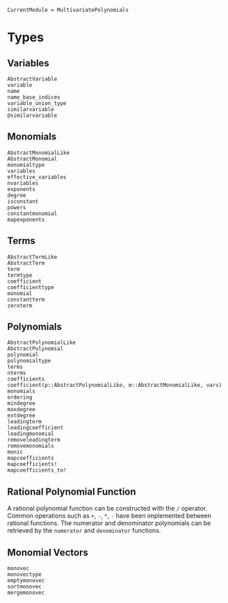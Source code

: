 ```@meta
CurrentModule = MultivariatePolynomials
```

# Types

## Variables

```@docs
AbstractVariable
variable
name
name_base_indices
variable_union_type
similarvariable
@similarvariable
```

## Monomials

```@docs
AbstractMonomialLike
AbstractMonomial
monomialtype
variables
effective_variables
nvariables
exponents
degree
isconstant
powers
constantmonomial
mapexponents
```

## Terms

```@docs
AbstractTermLike
AbstractTerm
term
termtype
coefficient
coefficienttype
monomial
constantterm
zeroterm
```

## Polynomials

```@docs
AbstractPolynomialLike
AbstractPolynomial
polynomial
polynomialtype
terms
nterms
coefficients
coefficient(p::AbstractPolynomialLike, m::AbstractMonomialLike, vars)
monomials
ordering
mindegree
maxdegree
extdegree
leadingterm
leadingcoefficient
leadingmonomial
removeleadingterm
removemonomials
monic
mapcoefficients
mapcoefficients!
mapcoefficients_to!
```

## Rational Polynomial Function

A rational polynomial function can be constructed with the `/` operator. Common operations such as `+`, `-`, `*`, `-` have been implemented between rational functions.
The numerator and denominator polynomials can be retrieved by the `numerator` and `denominator` functions.

## Monomial Vectors

```@docs
monovec
monovectype
emptymonovec
sortmonovec
mergemonovec
```
